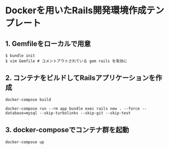 # Dockerを用いたRails開発環境作成テンプレート

## 1. Gemfileをローカルで用意
```
$ bundle init
$ vim Gemfile # コメントアウトされている gem rails を有効に
```

## 2. コンテナをビルドしてRailsアプリケーションを作成
```
docker-compose build

docker-compose run --rm app bundle exec rails new . --force --database=mysql --skip-turbolinks --skip-git --skip-test
```

## 3. docker-composeでコンテナ群を起動
```
docker-compose up
```

